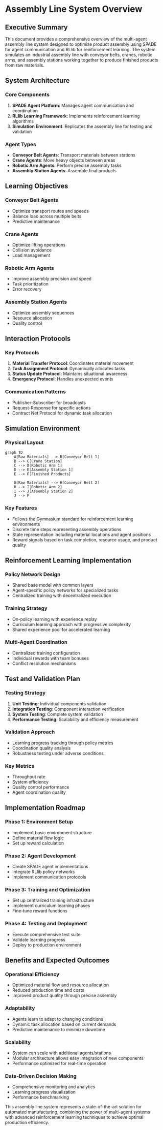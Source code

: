 # Assembly Line System Overview

## Executive Summary
This document provides a comprehensive overview of the multi-agent assembly line system designed to optimize product assembly using SPADE for agent communication and RLlib for reinforcement learning. The system simulates an industrial assembly line with conveyor belts, cranes, robotic arms, and assembly stations working together to produce finished products from raw materials.

## System Architecture

### Core Components
1. **SPADE Agent Platform**: Manages agent communication and coordination
2. **RLlib Learning Framework**: Implements reinforcement learning algorithms
3. **Simulation Environment**: Replicates the assembly line for testing and validation

### Agent Types
- **Conveyor Belt Agents**: Transport materials between stations
- **Crane Agents**: Move heavy objects between areas
- **Robotic Arm Agents**: Perform precise assembly tasks
- **Assembly Station Agents**: Assemble final products

## Learning Objectives

### Conveyor Belt Agents
- Optimize transport routes and speeds
- Balance load across multiple belts
- Predictive maintenance

### Crane Agents
- Optimize lifting operations
- Collision avoidance
- Load management

### Robotic Arm Agents
- Improve assembly precision and speed
- Task prioritization
- Error recovery

### Assembly Station Agents
- Optimize assembly sequences
- Resource allocation
- Quality control

## Interaction Protocols

### Key Protocols
1. **Material Transfer Protocol**: Coordinates material movement
2. **Task Assignment Protocol**: Dynamically allocates tasks
3. **Status Update Protocol**: Maintains situational awareness
4. **Emergency Protocol**: Handles unexpected events

### Communication Patterns
- Publisher-Subscriber for broadcasts
- Request-Response for specific actions
- Contract Net Protocol for dynamic task allocation

## Simulation Environment

### Physical Layout
```mermaid
graph TD
    A[Raw Materials] --> B[Conveyor Belt 1]
    B --> C[Crane Station]
    C --> D[Robotic Arm 1]
    D --> E[Assembly Station 1]
    E --> F[Finished Products]

    G[Raw Materials] --> H[Conveyor Belt 2]
    H --> I[Robotic Arm 2]
    I --> J[Assembly Station 2]
    J --> F
```

### Key Features
- Follows the Gymnasium standard for reinforcement learning environments
- Discrete time steps representing assembly operations
- State representation including material locations and agent positions
- Reward signals based on task completion, resource usage, and product quality

## Reinforcement Learning Implementation

### Policy Network Design
- Shared base model with common layers
- Agent-specific policy networks for specialized tasks
- Centralized training with decentralized execution

### Training Strategy
- On-policy learning with experience replay
- Curriculum learning approach with progressive complexity
- Shared experience pool for accelerated learning

### Multi-Agent Coordination
- Centralized training configuration
- Individual rewards with team bonuses
- Conflict resolution mechanisms

## Test and Validation Plan

### Testing Strategy
1. **Unit Testing**: Individual components validation
2. **Integration Testing**: Component interaction verification
3. **System Testing**: Complete system validation
4. **Performance Testing**: Scalability and efficiency measurement

### Validation Approach
- Learning progress tracking through policy metrics
- Coordination quality analysis
- Robustness testing under adverse conditions

### Key Metrics
- Throughput rate
- System efficiency
- Quality control performance
- Agent coordination quality

## Implementation Roadmap

### Phase 1: Environment Setup
- Implement basic environment structure
- Define material flow logic
- Set up reward calculation

### Phase 2: Agent Development
- Create SPADE agent implementations
- Integrate RLlib policy networks
- Implement communication protocols

### Phase 3: Training and Optimization
- Set up centralized training infrastructure
- Implement curriculum learning phases
- Fine-tune reward functions

### Phase 4: Testing and Deployment
- Execute comprehensive test suite
- Validate learning progress
- Deploy to production environment

## Benefits and Expected Outcomes

### Operational Efficiency
- Optimized material flow and resource allocation
- Reduced production time and costs
- Improved product quality through precise assembly

### Adaptability
- Agents learn to adapt to changing conditions
- Dynamic task allocation based on current demands
- Predictive maintenance to minimize downtime

### Scalability
- System can scale with additional agents/stations
- Modular architecture allows easy integration of new components
- Performance optimized for real-time operation

### Data-Driven Decision Making
- Comprehensive monitoring and analytics
- Learning progress visualization
- Performance benchmarking

This assembly line system represents a state-of-the-art solution for automated manufacturing, combining the power of multi-agent systems with advanced reinforcement learning techniques to achieve optimal production efficiency.